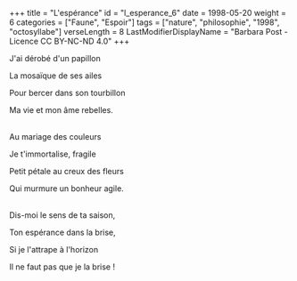 +++
title = "L'espérance"
id = "l_esperance_6"
date = 1998-05-20
weight = 6
categories = ["Faune", "Espoir"]
tags = ["nature", "philosophie", "1998", "octosyllabe"]
verseLength = 8
LastModifierDisplayName = "Barbara Post - Licence CC BY-NC-ND 4.0"
+++

J'ai dérobé d'un papillon

La mosaïque de ses ailes

Pour bercer dans son tourbillon

Ma vie et mon âme rebelles.

 \
Au mariage des couleurs

Je t'immortalise, fragile

Petit pétale  au creux des fleurs

Qui murmure un bonheur agile.

 \
Dis-moi le sens de ta saison,

Ton espérance dans la brise,

Si je l'attrape à l'horizon

Il ne faut pas que je la brise !
